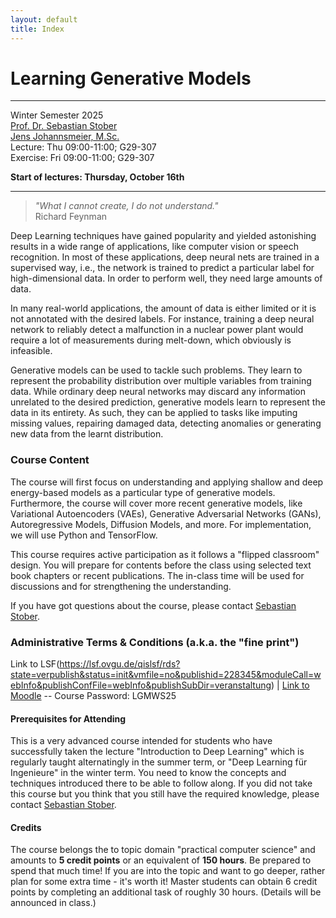 ```yaml
---
layout: default
title: Index
---
```


# Learning Generative Models
---------------------------------

Winter Semester 2025  
[Prof. Dr. Sebastian Stober](http://www.ai.ovgu.de/Staff/Stober.html)  
[Jens Johannsmeier, M.Sc.](http://www.ai.ovgu.de/Staff/Johannsmeier.html)  
Lecture: Thu 09:00-11:00; G29-307  
Exercise: Fri 09:00-11:00; G29-307

**Start of lectures:  Thursday, October 16th**

---

>_"What I cannot create, I do not understand."_  
>Richard Feynman

Deep Learning techniques have gained popularity and yielded astonishing results in a wide range of applications, like computer vision or speech recognition. In most of these applications, deep neural nets are trained in a supervised way, i.e., the network is trained to predict a particular label for high-dimensional data. In order to perform well, they need large amounts of data.

In many real-world applications, the amount of data is either limited or it is not annotated with the desired labels. For instance, training a deep neural network to reliably detect a malfunction in a nuclear power plant would require a lot of measurements during melt-down, which obviously is infeasible.

Generative models can be used to tackle such problems. They learn to represent the probability distribution over multiple variables from training data. While ordinary deep neural networks may discard any information unrelated to the desired prediction, generative models learn to represent the data in its entirety. As such, they can be applied to tasks like imputing missing values, repairing damaged data, detecting anomalies or generating new data from the learnt distribution.

### Course Content

The course will first focus on understanding and applying shallow and deep energy-based models as a particular type of generative models. Furthermore, the course will cover more recent generative models, like Variational Autoencoders (VAEs), Generative Adversarial Networks (GANs), Autoregressive Models, Diffusion Models, and more. For implementation, we will use Python and TensorFlow.

This course requires active participation as it follows a "flipped classroom" design. You will prepare for contents before the class using selected text book chapters or recent publications. The in-class time will be used for discussions and for strengthening the understanding.

If you have got questions about the course, please contact [Sebastian Stober](mailto:stober@ovgu.de).


### Administrative Terms & Conditions (a.k.a. the "fine print")

Link to LSF(https://lsf.ovgu.de/qislsf/rds?state=verpublish&status=init&vmfile=no&publishid=228345&moduleCall=webInfo&publishConfFile=webInfo&publishSubDir=veranstaltung) | [Link to Moodle](https://elearning.ovgu.de/course/view.php?id=19553) -- Course Password: LGMWS25

#### Prerequisites for Attending

This is a very advanced course intended for students who have successfully taken the lecture "Introduction to Deep Learning" which is regularly taught alternatingly in the summer term, or "Deep Learning für Ingenieure" in the winter term. 
You need to know the concepts and techniques introduced there to be able to follow along. If you did not take this course but you think that you still have the required knowledge, please contact [Sebastian Stober](mailto:stober@ovgu.de).


#### Credits

The course belongs the to topic domain "practical computer science" and amounts to **5 credit points** or an equivalent of **150 hours**. 
Be prepared to spend that much time! 
If you are into the topic and want to go deeper, rather plan for some extra time - it's worth it!
Master students can obtain 6 credit points by completing an additional task of roughly 30 hours. 
(Details will be announced in class.)

